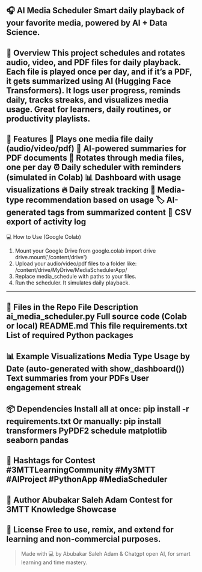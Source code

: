 🎧 AI Media Scheduler
Smart daily playback of your favorite media, powered by AI + Data Science.
---
🚀 Overview
This project schedules and rotates audio, video, and PDF files for daily playback. Each file is played once per day, and if it’s a PDF, it gets summarized using AI (Hugging Face Transformers). It logs user progress, reminds daily, tracks streaks, and visualizes media usage.
Great for learners, daily routines, or productivity playlists.
---
🎯 Features
🎵 Plays one media file daily (audio/video/pdf)
📄 AI-powered summaries for PDF documents
🔄 Rotates through media files, one per day
⏰ Daily scheduler with reminders (simulated in Colab)
📊 Dashboard with usage visualizations
🔥 Daily streak tracking
🤖 Media-type recommendation based on usage
🏷️ AI-generated tags from summarized content
💾 CSV export of activity log
---
💻 How to Use (Google Colab)
1. Mount your Google Drive
from google.colab import drive
drive.mount('/content/drive')
2. Upload your audio/video/pdf files to a folder like:
/content/drive/MyDrive/MediaSchedulerApp/
3. Replace media_schedule with paths to your files.
4. Run the scheduler. It simulates daily playback.
---
📂 Files in the Repo
File	Description
ai_media_scheduler.py	Full source code (Colab or local)
README.md	This file
requirements.txt	List of required Python packages
---
📊 Example Visualizations
Media Type Usage by Date (auto-generated with show_dashboard())
Text summaries from your PDFs
User engagement streak
---
📦 Dependencies
Install all at once:
pip install -r requirements.txt
Or manually:
pip install transformers PyPDF2 schedule matplotlib seaborn pandas
---
🔖 Hashtags for Contest
#3MTTLearningCommunity #My3MTT #AIProject #PythonApp #MediaScheduler
---
👤 Author
Abubakar Saleh Adam
Contest for 3MTT Knowledge Showcase 
---
💬 License
Free to use, remix, and extend for learning and non-commercial purposes.
---
> Made with 💻 by Abubakar Saleh Adam & Chatgpt open AI, for smart learning and time mastery.
